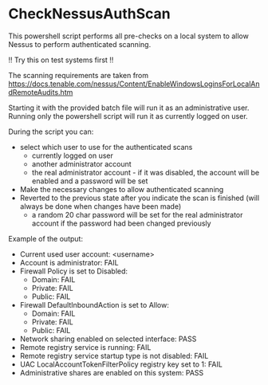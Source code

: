 # CheckNessusAuthScan

This powershell script performs all pre-checks on a local system to allow Nessus to perform authenticated scanning.

!! Try this on test systems first !!

The scanning requirements are taken from https://docs.tenable.com/nessus/Content/EnableWindowsLoginsForLocalAndRemoteAudits.htm

Starting it with the provided batch file will run it as an administrative user.
Running only the powershell script will run it as currently logged on user.

During the script you can:
+ select which user to use for the authenticated scans
	- currently logged on user
	- another administrator account
	- the real administrator account - if it was disabled, the account will be enabled and a password will be set
+ Make the necessary changes to allow authenticated scanning
+ Reverted to the previous state after you indicate the scan is finished (will always be done when changes have been made)
	- a random 20 char password will be set for the real administrator account if the password had been changed previously

Example of the output:

+ Current used user account: <computername>\<username>
+ Account is administrator: FAIL
+ Firewall Policy is set to Disabled: 
	- Domain:	FAIL
	- Private:	FAIL
	- Public:	FAIL
+ Firewall DefaultInboundAction is set to Allow: 
	- Domain:	FAIL
	- Private:	FAIL
	- Public:	FAIL
+ Network sharing enabled on selected interface: PASS
+ Remote registry service is running: FAIL
+ Remote registry service startup type is not disabled: FAIL
+ UAC LocalAccountTokenFilterPolicy registry key set to 1: FAIL
+ Administrative shares are enabled on this system: PASS
